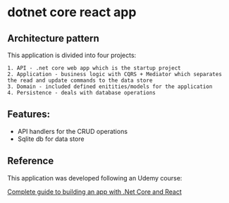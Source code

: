 # dotnet core react app

## Architecture pattern
  This application is divided into four projects:
  
    1. API - .net core web app which is the startup project 
    2. Application - business logic with CQRS + Mediator which separates the read and update commands to the data store  
    3. Domain - included defined enitities/models for the application
    4. Persistence - deals with database operations    
    
## Features:
 
 - API handlers for the CRUD operations
 - Sqlite db for data store
 
## Reference
  This application was developed following an Udemy course:
  
  [Complete guide to building an app with .Net Core and React](https://www.udemy.com/course/complete-guide-to-building-an-app-with-net-core-and-react/learn/lecture/24835758#overview)
  

    
